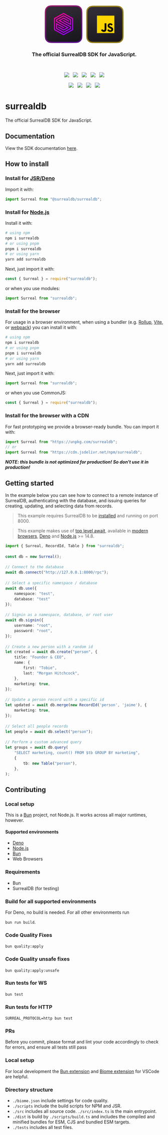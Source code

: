 <br>

<p align="center">
    <img width=120 src="https://raw.githubusercontent.com/surrealdb/icons/main/surreal.svg" />
    &nbsp;
    <img width=120 src="https://raw.githubusercontent.com/surrealdb/icons/main/javascript.svg" />
</p>

<h3 align="center">The official SurrealDB SDK for JavaScript.</h3>

<br>

<p align="center">
    <a href="https://github.com/surrealdb/surrealdb.js"><img src="https://img.shields.io/badge/status-stable-ff00bb.svg?style=flat-square"></a>
    &nbsp;
    <a href="https://surrealdb.com/docs/sdk/javascript"><img src="https://img.shields.io/badge/docs-view-44cc11.svg?style=flat-square"></a>
    &nbsp;
    <a href="https://www.npmjs.com/package/surrealdb"><img src="https://img.shields.io/npm/v/surrealdb?style=flat-square"></a>
    &nbsp;
    <a href="https://www.npmjs.com/package/surrealdb"><img src="https://img.shields.io/npm/dm/surrealdb?style=flat-square"></a>
    &nbsp;
    <a href="https://deno.land/x/surrealdb"><img src="https://img.shields.io/npm/v/surrealdb?style=flat-square&label=deno"></a>
</p>

<p align="center">
    <a href="https://surrealdb.com/discord"><img src="https://img.shields.io/discord/902568124350599239?label=discord&style=flat-square&color=5a66f6"></a>
    &nbsp;
    <a href="https://twitter.com/surrealdb"><img src="https://img.shields.io/badge/twitter-follow_us-1d9bf0.svg?style=flat-square"></a>
    &nbsp;
    <a href="https://www.linkedin.com/company/surrealdb/"><img src="https://img.shields.io/badge/linkedin-connect_with_us-0a66c2.svg?style=flat-square"></a>
    &nbsp;
    <a href="https://www.youtube.com/@SurrealDB"><img src="https://img.shields.io/badge/youtube-subscribe-fc1c1c.svg?style=flat-square"></a>
</p>

# surrealdb

The official SurrealDB SDK for JavaScript.

## Documentation

View the SDK documentation [here](https://surrealdb.com/docs/sdk/javascript).

## How to install

### Install for [JSR/Deno](https://jsr.io/@surrealdb/surrealdb)

Import it with:

```ts
import Surreal from "@surrealdb/surrealdb";
```

### Install for [Node.js](https://www.npmjs.com/package/surrealdb)

Install it with:

```sh
# using npm
npm i surrealdb
# or using pnpm
pnpm i surrealdb
# or using yarn
yarn add surrealdb
```

Next, just import it with:

```ts
const { Surreal } = require("surrealdb");
```

or when you use modules:

```ts
import Surreal from "surrealdb";
```

### Install for the browser

For usage in a browser environment, when using a bundler (e.g. [Rollup](https://rollupjs.org/), [Vite](https://vitejs.dev/), or [webpack](https://webpack.js.org/)) you can install it with:

```sh
# using npm
npm i surrealdb
# or using pnpm
pnpm i surrealdb
# or using yarn
yarn add surrealdb
```

Next, just import it with:

```ts
import Surreal from "surrealdb";
```

or when you use CommonJS:

```ts
const { Surreal } = require("surrealdb");
```

### Install for the browser with a CDN

For fast prototyping we provide a browser-ready bundle. You can import it with:

```ts
import Surreal from "https://unpkg.com/surrealdb";
// or
import Surreal from "https://cdn.jsdelivr.net/npm/surrealdb";
```

_**NOTE: this bundle is not optimized for production! So don't use it in production!**_

## Getting started

In the example below you can see how to connect to a remote instance of SurrealDB, authenticating with the database, and issuing queries for creating, updating, and selecting data from records.

> This example requires SurrealDB to be [installed](https://surrealdb.com/install) and running on port 8000.

> This example makes use of [top level await](https://v8.dev/features/top-level-await), available in [modern browsers](https://caniuse.com/mdn-javascript_operators_await_top_level), [Deno](https://deno.com/) and [Node.js](https://nodejs.org/) >= 14.8.

```ts
import { Surreal, RecordId, Table } from "surrealdb";

const db = new Surreal();

// Connect to the database
await db.connect("http://127.0.0.1:8000/rpc");

// Select a specific namespace / database
await db.use({
    namespace: "test",
    database: "test"
});

// Signin as a namespace, database, or root user
await db.signin({
    username: "root",
    password: "root",
});

// Create a new person with a random id
let created = await db.create("person", {
    title: "Founder & CEO",
    name: {
        first: "Tobie",
        last: "Morgan Hitchcock",
    },
    marketing: true,
});

// Update a person record with a specific id
let updated = await db.merge(new RecordId('person', 'jaime'), {
    marketing: true,
});

// Select all people records
let people = await db.select("person");

// Perform a custom advanced query
let groups = await db.query(
    "SELECT marketing, count() FROM $tb GROUP BY marketing",
    {
        tb: new Table("person"),
    },
);
```

## Contributing

### Local setup

This is a [Bun](https://bun.sh) project, not Node.js. It works across all major runtimes, however.

#### Supported environments

- [Deno](https://deno.land)
- [Node.js](https://nodejs.org)
- [Bun](https://bun.sh)
- Web Browsers

### Requirements

- Bun
- SurrealDB (for testing)

### Build for all supported environments

For Deno, no build is needed. For all other environments run

`bun run build`.

### Code Quality Fixes

`bun quality:apply`

### Code Quality unsafe fixes

`bun quality:apply:unsafe`

### Run tests for WS

`bun test`

### Run tests for HTTP

`SURREAL_PROTOCOL=http bun test`

### PRs

Before you commit, please format and lint your code accordingly to check for
errors, and ensure all tests still pass

### Local setup

For local development the
[Bun extension](https://marketplace.visualstudio.com/items?itemName=oven.bun-vscode) and [Biome extension](https://marketplace.visualstudio.com/items?itemName=biomejs.biome)
for VSCode are helpful.

### Directory structure

- `./biome.json` include settings for code quality.
- `./scripts` include the build scripts for NPM and JSR.
- `./src` includes all source code. `./src/index.ts` is the main entrypoint.
- `./dist` is build by `./scripts/build.ts` and includes the compiled and minified bundles for ESM, CJS and bundled ESM targets.
- `./tests` includes all test files.
